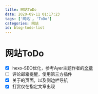```yaml
---
title: 网站ToDo
date: 2020-09-11 01:17:23
tags: ['网站', 'ToDo']
categories: 网站
id: blog-todo-list
---
```


# 网站ToDo

- [x] hexo-SEO优化，参考Ayer主题作者的[文章](https://shen-yu.gitee.io/2020/hexo-seo/)
- [ ] 评论邮箱提醒，使用第三方插件
- [x] 关于的页面，以及侧边栏导航
- [x] 打赏仅在指定文章出现
